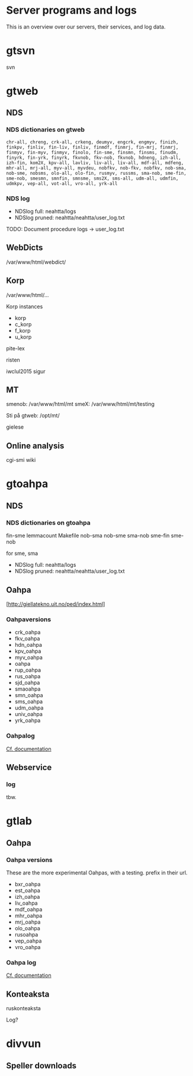 # Server programs and logs

This is an overview over our servers, their services, and log data.

# gtsvn

svn

# gtweb

## NDS

### NDS dictionaries on gtweb

```
chr-all, chreng, crk-all, crkeng, deumyv, engcrk, engmyv, finizh, finkpv, finliv, fin-liv, finliv, finmdf, finmrj, fin-mrj, finmrj, finmyv, fin-myv, finmyv, finolo, fin-sme, finsmn, finsms, finudm, finyrk, fin-yrk, finyrk, fkvnob, fkv-nob, fkvnob, hdneng, izh-all, izh-fin, kom2X, kpv-all, lavliv, liv-all, liv-all, mdf-all, mdfeng, mhr-all, mrj-all, myv-all, myvdeu, nobfkv, nob-fkv, nobfkv, nob-sma, nob-sme, nobsms, olo-all, olo-fin, rusmyv, russms, sma-nob, sme-fin, sme-nob, smesmn, smnfin, smnsme, sms2X, sms-all, udm-all, udmfin, udmkpv, vep-all, vot-all, vro-all, yrk-all
```

### NDS log

- NDSlog full: neahtta/logs
- NDSlog pruned: neahtta/neahtta/user_log.txt

TODO: Document procedure logs -> user_log.txt

## WebDicts

/var/www/html/webdict/

## Korp

/var/www/html/...

Korp instances

- korp
- c_korp
- f_korp
- u_korp

pite-lex

risten

iwclul2015
sigur

## MT

smenob: /var/www/html/mt
smeX: /var/www/html/mt/testing

Sti på gtweb: /opt/mt/

gielese

## Online analysis

cgi-smi
wiki

# gtoahpa

## NDS

### NDS dictionaries on gtoahpa

fin-sme
lemmacount
Makefile
nob-sma
nob-sme
sma-nob
sme-fin
sme-nob

for sme, sma

- NDSlog full: neahtta/logs
- NDSlog pruned: neahtta/neahtta/user_log.txt

## Oahpa

[http://giellatekno.uit.no/ped/index.html]

### Oahpaversions

- crk_oahpa
- fkv_oahpa
- hdn_oahpa
- kpv_oahpa
- myv_oahpa
- oahpa
- rup_oahpa
- rus_oahpa
- sjd_oahpa
- smaoahpa
- smn_oahpa
- sms_oahpa
- udm_oahpa
- univ_oahpa
- yrk_oahpa

### Oahpalog

[Cf. documentation](http://giellatekno.uit.no/ped/common/logextraction.html)

## Webservice

### log

tbw.

# gtlab

## Oahpa

### Oahpa versions

These are the more experimental Oahpas, with a testing. prefix in their url.

- bxr_oahpa
- est_oahpa
- izh_oahpa
- liv_oahpa
- mdf_oahpa
- mhr_oahpa
- mrj_oahpa
- olo_oahpa
- rusoahpa
- vep_oahpa
- vro_oahpa

### Oahpa log

[Cf. documentation](http://giellatekno.uit.no/ped/common/logextraction.html)

## Konteaksta

ruskonteaksta

Log?

# divvun

## Speller downloads
